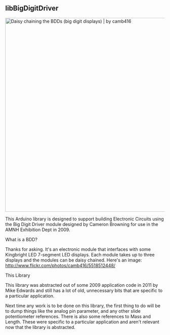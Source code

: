 libBigDigitDriver
---

<img width="612" height="612" src="http://c2.staticflickr.com/6/5140/5518512448_fef1c2de56_z.jpg" class="main-photo" onload="registerFirstPhoto(this)" alt="Daisy chaining the BDDs (big digit displays) | by camb416">

This Arduino library is designed to support building Electronic Circuits using the Big Digit Driver module designed by Cameron Browning for use in the AMNH Exhibition Dept in 2009. 

What is a BDD?

Thanks for asking. It's an electronic module that interfaces with some Kingbright LED 7-segment LED displays. Each module takes up to three displays and the modules can be daisy chained. Here's an image: http://www.flickr.com/photos/camb416/5518512448/

This Library

This library was abstracted out of some 2009 application code in 2011 by Mike Edwards and still has a lot of old, unnecessary bits that are specific to a particular application.

Next time any work is to be done on this library, the first thing to do will be to dump things like the analog pin parameter, and any other slide potentiometer references. There is also some references to Mass and Length. These were specific to a particular application and aren't relevant now that the library is abstracted.


